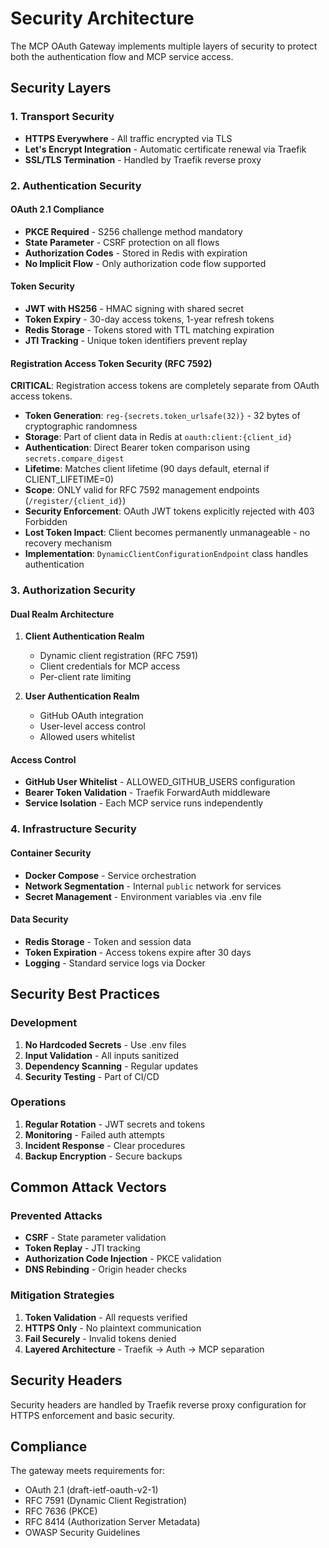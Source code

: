 # Security Architecture

The MCP OAuth Gateway implements multiple layers of security to protect both the authentication flow and MCP service access.

## Security Layers

### 1. Transport Security

- **HTTPS Everywhere** - All traffic encrypted via TLS
- **Let's Encrypt Integration** - Automatic certificate renewal via Traefik
- **SSL/TLS Termination** - Handled by Traefik reverse proxy

### 2. Authentication Security

#### OAuth 2.1 Compliance

- **PKCE Required** - S256 challenge method mandatory
- **State Parameter** - CSRF protection on all flows
- **Authorization Codes** - Stored in Redis with expiration
- **No Implicit Flow** - Only authorization code flow supported

#### Token Security

- **JWT with HS256** - HMAC signing with shared secret
- **Token Expiry** - 30-day access tokens, 1-year refresh tokens
- **Redis Storage** - Tokens stored with TTL matching expiration
- **JTI Tracking** - Unique token identifiers prevent replay

#### Registration Access Token Security (RFC 7592)

**CRITICAL**: Registration access tokens are completely separate from OAuth access tokens.

- **Token Generation**: `reg-{secrets.token_urlsafe(32)}` - 32 bytes of cryptographic randomness
- **Storage**: Part of client data in Redis at `oauth:client:{client_id}`
- **Authentication**: Direct Bearer token comparison using `secrets.compare_digest`
- **Lifetime**: Matches client lifetime (90 days default, eternal if CLIENT_LIFETIME=0)
- **Scope**: ONLY valid for RFC 7592 management endpoints (`/register/{client_id}`)
- **Security Enforcement**: OAuth JWT tokens explicitly rejected with 403 Forbidden
- **Lost Token Impact**: Client becomes permanently unmanageable - no recovery mechanism
- **Implementation**: `DynamicClientConfigurationEndpoint` class handles authentication

### 3. Authorization Security

#### Dual Realm Architecture

1. **Client Authentication Realm**
   - Dynamic client registration (RFC 7591)
   - Client credentials for MCP access
   - Per-client rate limiting

2. **User Authentication Realm**
   - GitHub OAuth integration
   - User-level access control
   - Allowed users whitelist

#### Access Control

- **GitHub User Whitelist** - ALLOWED_GITHUB_USERS configuration
- **Bearer Token Validation** - Traefik ForwardAuth middleware
- **Service Isolation** - Each MCP service runs independently

### 4. Infrastructure Security

#### Container Security

- **Docker Compose** - Service orchestration
- **Network Segmentation** - Internal `public` network for services
- **Secret Management** - Environment variables via .env file

#### Data Security

- **Redis Storage** - Token and session data
- **Token Expiration** - Access tokens expire after 30 days
- **Logging** - Standard service logs via Docker

## Security Best Practices

### Development

1. **No Hardcoded Secrets** - Use .env files
2. **Input Validation** - All inputs sanitized
3. **Dependency Scanning** - Regular updates
4. **Security Testing** - Part of CI/CD

### Operations

1. **Regular Rotation** - JWT secrets and tokens
2. **Monitoring** - Failed auth attempts
3. **Incident Response** - Clear procedures
4. **Backup Encryption** - Secure backups

## Common Attack Vectors

### Prevented Attacks

- **CSRF** - State parameter validation
- **Token Replay** - JTI tracking
- **Authorization Code Injection** - PKCE validation
- **DNS Rebinding** - Origin header checks

### Mitigation Strategies

1. **Token Validation** - All requests verified
2. **HTTPS Only** - No plaintext communication
3. **Fail Securely** - Invalid tokens denied
4. **Layered Architecture** - Traefik → Auth → MCP separation

## Security Headers

Security headers are handled by Traefik reverse proxy configuration for HTTPS enforcement and basic security.

## Compliance

The gateway meets requirements for:

- OAuth 2.1 (draft-ietf-oauth-v2-1)
- RFC 7591 (Dynamic Client Registration)
- RFC 7636 (PKCE)
- RFC 8414 (Authorization Server Metadata)
- OWASP Security Guidelines